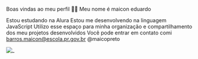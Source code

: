  Boas vindas ao meu perfil 💙💙
Meu nome é maicon eduardo

Estou estudando na Alura
Estou me desenvolvendo na linguagem JavaScript
Utilizo esse espaço para minha organização e compartilhamento dos meu projetos desenvolvidos
Você pode entrar em contato comi
barros.maicon@escola.pr.gov.br
@maicopreto

![_]([https://tenor.com/pt-BR/view/jayyy0223-gif-17661187164519495517](https://media1.tenor.com/m/7oS6Am8NPdcAAAAd/heartaglows-stan-twitter.gif))
